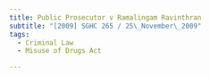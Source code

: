 ```yaml
---
title: Public Prosecutor v Ramalingam Ravinthran 
subtitle: "[2009] SGHC 265 / 25\_November\_2009"
tags:
  - Criminal Law
  - Misuse of Drugs Act

---
```


